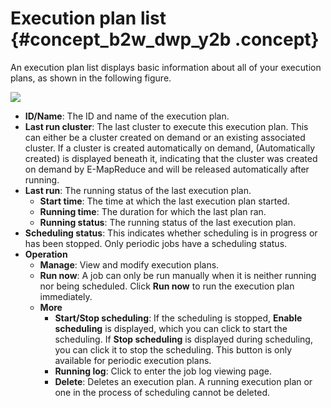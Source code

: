 # Execution plan list {#concept_b2w_dwp_y2b .concept}

An execution plan list displays basic information about all of your execution plans, as shown in the following figure.

![](http://static-aliyun-doc.oss-cn-hangzhou.aliyuncs.com/assets/img/17879/155928624410569_en-US.jpg)

-   **ID/Name**: The ID and name of the execution plan.
-   **Last run cluster**: The last cluster to execute this execution plan. This can either be a cluster created on demand or an existing associated cluster. If a cluster is created automatically on demand, \(Automatically created\) is displayed beneath it, indicating that the cluster was created on demand by E-MapReduce and will be released automatically after running.
-   **Last run**: The running status of the last execution plan.
    -   **Start time**: The time at which the last execution plan started.
    -   **Running time**: The duration for which the last plan ran.
    -   **Running status**: The running status of the last execution plan.
-   **Scheduling status**: This indicates whether scheduling is in progress or has been stopped. Only periodic jobs have a scheduling status.
-   **Operation**
    -   **Manage**: View and modify execution plans.
    -   **Run now**: A job can only be run manually when it is neither running nor being scheduled. Click **Run now** to run the execution plan immediately.
    -   **More**
        -   **Start/Stop scheduling**: If the scheduling is stopped, **Enable scheduling** is displayed, which you can click to start the scheduling. If **Stop scheduling** is displayed during scheduling, you can click it to stop the scheduling. This button is only available for periodic execution plans.
        -   **Running log**: Click to enter the job log viewing page.
        -   **Delete**: Deletes an execution plan. A running execution plan or one in the process of scheduling cannot be deleted.

